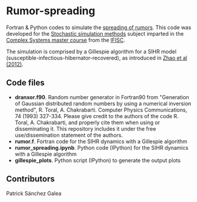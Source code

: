 # Rumor-spreading
Fortran & Python codes to simulate the [spreading of rumors](https://en.wikipedia.org/wiki/Rumor_spread_in_social_network).
This code was developed for the [Stochastic simulation methods](https://ifisc.uib-csic.es/master/programme-syllabus/stochastic-simulation-methods/) subject imparted in the [Complex Systems master course](https://ifisc.uib-csic.es/master/) from the [IFISC](https://ifisc.uib-csic.es/es/).

The simulation is comprised by a Gillespie algorithm for a SIHR model (susceptible-infectious-hibernator-recovered), as introduced in [Zhao et al (2012)](https://www.sciencedirect.com/science/article/pii/S0378437111009058). 

## Code files
- **dranxor.f90**. Random number generator in Fortran90 from "Generation of Gaussian distributed random numbers by using a numerical inversion method", R. Toral, A. Chakrabarti. Computer Physics Communications, 74 (1993) 327-334. Please give credit to the authors of the code R. Toral, A. Chakrabarti, and properly cite them when using or disseminating it. This repository includes it under the free use/dissemination statement of the authors. 
- **rumor.f**. Fortran code for the SIHR dynamics with a Gillespie algorithm
- **rumor_spreading.ipynb**. Python code (IPython) for the SIHR dynamics with a Gillespie algorithm
- **gillespie_plots**. Python script (IPython) to generate the output plots

## Contributors
Patrick Sánchez Galea
